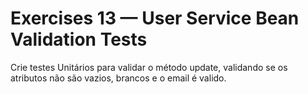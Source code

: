 # Exercises 13 — User Service Bean Validation Tests

Crie testes Unitários para validar o método update, validando se os atributos não são vazios, brancos e o email é valido.
